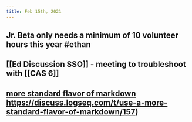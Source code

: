 ```yaml
---
title: Feb 15th, 2021
---
```


## Jr. Beta only needs a minimum of 10 volunteer hours this year #ethan
## [[Ed Discussion SSO]] - meeting to troubleshoot with [[CAS 6]]
## [more standard flavor of markdown]() https://discuss.logseq.com/t/use-a-more-standard-flavor-of-markdown/157)
